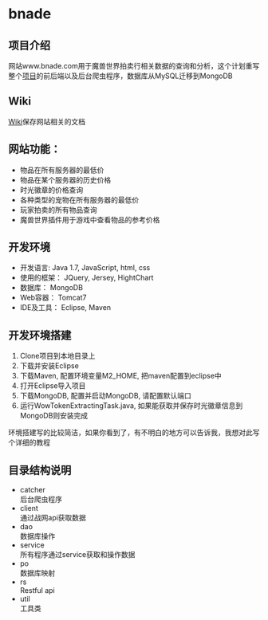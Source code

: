 # bnade

## 项目介绍
网站www.bnade.com用于魔兽世界拍卖行相关数据的查询和分析，这个计划重写整个[项目](https://github.com/liufeng0103/bnade-old)的前后端以及后台爬虫程序，数据库从MySQL迁移到MongoDB

## Wiki
[Wiki](https://github.com/liufeng0103/bnade/wiki/BNADE-Wiki)保存网站相关的文档

## 网站功能：
- 物品在所有服务器的最低价
- 物品在某个服务器的历史价格
- 时光徽章的价格查询
- 各种类型的宠物在所有服务器的最低价
- 玩家拍卖的所有物品查询
- 魔兽世界插件用于游戏中查看物品的参考价格 

## 开发环境
- 开发语言: Java 1.7, JavaScript, html, css
- 使用的框架： JQuery, Jersey, HightChart
- 数据库： MongoDB
- Web容器： Tomcat7
- IDE及工具： Eclipse, Maven

## 开发环境搭建
1. Clone项目到本地目录上
2. 下载并安装Eclipse
3. 下载Maven, 配置环境变量M2_HOME, 把maven配置到eclipse中
4. 打开Eclipse导入项目
5. 下载MongoDB, 配置并启动MongoDB, 请配置默认端口
6. 运行WowTokenExtractingTask.java, 如果能获取并保存时光徽章信息到MongoDB则安装完成

环境搭建写的比较简洁，如果你看到了，有不明白的地方可以告诉我，我想对此写个详细的教程

## 目录结构说明
- catcher  
后台爬虫程序
- client  
通过战网api获取数据
- dao  
数据库操作
- service  
所有程序通过service获取和操作数据
- po  
数据库映射
- rs  
Restful api
- util  
工具类





